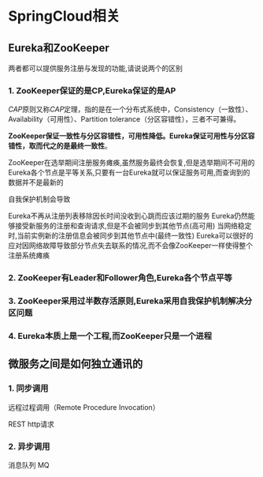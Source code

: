 # SpringCloud相关

## Eureka和ZooKeeper

两者都可以提供服务注册与发现的功能,请说说两个的区别

### 1. ZooKeeper保证的是CP,Eureka保证的是AP

*CAP*原则又称*CAP*定理，指的是在一个分布式系统中，Consistency（一致性）、 Availability（可用性）、Partition tolerance（分区容错性），三者不可兼得。 

**ZooKeeper保证一致性与分区容错性，可用性降低。Eureka保证可用性与分区容错性，取而代之的是最终一致性**。

ZooKeeper在选举期间注册服务瘫痪,虽然服务最终会恢复,但是选举期间不可用的
Eureka各个节点是平等关系,只要有一台Eureka就可以保证服务可用,而查询到的数据并不是最新的

自我保护机制会导致

Eureka不再从注册列表移除因长时间没收到心跳而应该过期的服务
Eureka仍然能够接受新服务的注册和查询请求,但是不会被同步到其他节点(高可用)
当网络稳定时,当前实例新的注册信息会被同步到其他节点中(最终一致性)
Eureka可以很好的应对因网络故障导致部分节点失去联系的情况,而不会像ZooKeeper一样使得整个注册系统瘫痪

### 2. ZooKeeper有Leader和Follower角色,Eureka各个节点平等

### 3. ZooKeeper采用过半数存活原则,Eureka采用自我保护机制解决分区问题

### 4. Eureka本质上是一个工程,而ZooKeeper只是一个进程

## 微服务之间是如何独立通讯的

### 1. 同步调用

远程过程调用（Remote Procedure Invocation） 

REST http请求

### 2. 异步调用

消息队列 MQ



